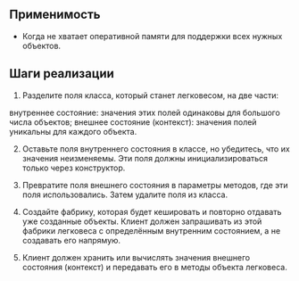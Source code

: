 ## Применимость
-  Когда не хватает оперативной памяти для поддержки всех нужных объектов.
## Шаги реализации

1. Разделите поля класса, который станет легковесом, на две части:

внутреннее состояние: значения этих полей одинаковы для большого числа объектов;
внешнее состояние (контекст): значения полей уникальны для каждого объекта.

2. Оставьте поля внутреннего состояния в классе, но убедитесь, 
   что их значения неизменяемы. Эти поля должны инициализироваться только через конструктор.

3. Превратите поля внешнего состояния в параметры методов, 
   где эти поля использовались. Затем удалите поля из класса.

4. Создайте фабрику, которая будет кешировать и повторно 
   отдавать уже созданные объекты. Клиент должен запрашивать из этой фабрики 
   легковеса с определённым внутренним состоянием, а не создавать его напрямую.

5. Клиент должен хранить или вычислять значения внешнего состояния 
   (контекст) и передавать его в методы объекта легковеса.